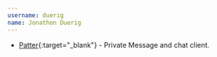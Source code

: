 ```yaml
---
username: duerig
name: Jonathon Duerig
---
```


* [Patter](https://patter.chat){:target="_blank"} - Private Message and chat client.